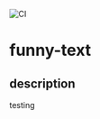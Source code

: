 ![CI](https://github.com/ehom/funny-text/workflows/CI/badge.svg)

# funny-text

## description

testing




